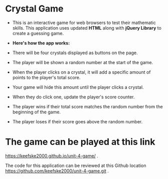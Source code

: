 # Crystal Game


* This is an interactive game for web browsers to test their mathematic skills. This application uses updated **HTML** along with **jQuery Library** to create a guessing game.

* **Here's how the app works:**

* There will be four crystals displayed as buttons on the page.

* The player will be shown a random number at the start of the game.

* When the player clicks on a crystal, it will add a specific amount of points to the player's total score. 

* Your game will hide this amount until the player clicks a crystal.

* When they do click one, update the player's score counter.

* The player wins if their total score matches the random number from the beginning of the game.

* The player loses if their score goes above the random number.

# The game can be played at this link

 https://keefske2000.github.io/unit-4-game/  .

The code for this application can be reviewed at this Github location https://github.com/keefske2000/unit-4-game.git .
